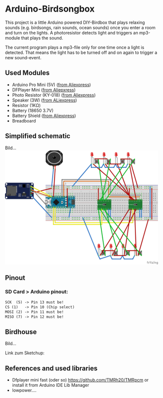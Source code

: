 # Arduino-Birdsongbox

This project is a little Arduino powered DIY-Birdbox that plays relaxing sounds (e.g. birdsongs, rain sounds, ocean sounds) once you enter a room and turn on the lights. A photoresistor detects light and triggers an mp3-module that plays the sound.

The current program plays a mp3-file only for one time once a light is detected. That means the light has to be turned off and on again to trigger a new sound-event.

## Used Modules
- Arduino Pro Mini (5V) ([from Aliexpress](https://www.aliexpress.com/item/1005005682257328.html?spm=a2g0o.order_list.order_list_main.43.33761802lrz29v))
- DFPlayer Mini ([from Aliepxress](https://www.aliexpress.com/item/1005005656568976.html?spm=a2g0o.order_list.order_list_main.94.33761802lrz29v))
- Photo Resistor (KY-018) ([from Aliexpress](https://www.aliexpress.com/item/32820189174.html?spm=a2g0o.order_list.order_list_main.48.33761802lrz29v))
- Speaker (3W) ([from ALiexpress](https://www.aliexpress.com/item/1005005699690954.html?spm=a2g0o.order_list.order_list_main.98.1f331802L8Zf65))
- Resistor (1KΩ)
- Battery (18650 3.7V)
- Battery Shield ([from Aliexpress](https://www.aliexpress.com/item/1005007052223730.html?spm=a2g0o.order_list.order_list_main.33.33761802lrz29v))
- Breadboard


## Simplified schematic
Bild...
![](https://github.com/rediculum/SoundBox/raw/master/SoundBox_fritzing.png)

## Pinout
### SD Card > Arduino pinout:
```
SCK  (5) -> Pin 13 must be!
CS (1)   -> Pin 10 (Chip select)
MOSI (2) -> Pin 11 must be!
MISO (7) -> Pin 12 must be!
```
## Birdhouse
Bild...

Link zum Sketchup: 
## References and used libraries
- Dfplayer mini fast (oder so) https://github.com/TMRh20/TMRpcm or install it from Arduino IDE Lib Manager
- lowpower....


